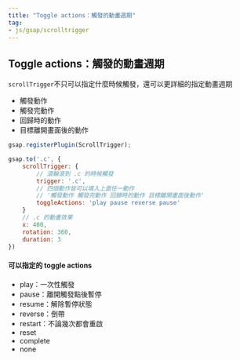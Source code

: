 ```yaml
---
title: "Toggle actions：觸發的動畫週期"
tag: 
- js/gsap/scrolltrigger
---
```


##  Toggle actions：觸發的動畫週期
`scrollTrigger`不只可以指定什麼時候觸發，還可以更詳細的指定動畫週期
- 觸發動作
- 觸發完動作
- 回歸時的動作
- 目標離開畫面後的動作
```js
gsap.registerPlugin(ScrollTrigger);

gsap.to('.c', {
	scrollTrigger: {
		// 滾輪滾到 .c 的時候觸發
		trigger: '.c',
		// 四個動作皆可以填入上面任一動作
		// '觸發動作 觸發完動作 回歸時的動作 目標離開畫面後動作'
		toggleActions: 'play pause reverse pause'
	}
	// .c 的動畫效果
	x: 400,
	rotation: 360,
	duration: 3
})
```

#### 可以指定的 toggle actions
- play：一次性觸發
- pause：離開觸發點後暫停
- resume：解除暫停狀態
- reverse：倒帶
- restart：不論幾次都會重啟
- reset
- complete
- none
